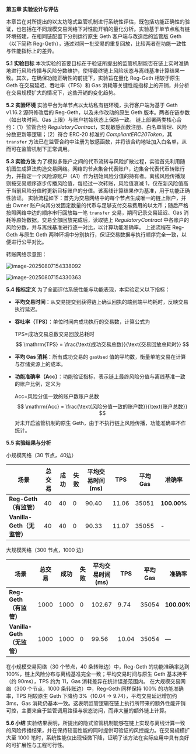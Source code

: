 **第五章 实验设计与评估**

本章旨在对所提出的以太坊隐式监管机制进行系统性评估，既包括功能正确性的验证，也包括在不同规模交易网络下对性能开销的量化分析。实验基于单节点私有链环境搭建，在相同链配置下分别运行原生 Geth 客户端与改造后的监管版 Geth（以下简称 Reg-Geth），通过对同一批交易的重复回放，比较两者在功能一致性与性能指标上的差异。

**5.1 实验目标**
 本次实验的首要目标在于验证所提出的监管机制能否在链上实时准确地进行风险传播与风险分数维护，使得最终链上风险状态与离线基准计算结果一致。其次，在确保功能正确性的前提下，实验旨在量化 Reg-Geth 相较于原生 Geth 在交易延迟、吞吐率（TPS）和 Gas 消耗等关键性能指标上的开销，并分析在交易规模扩大的情况下，这些开销的变化趋势。

**5.2 实验环境**
 实验平台为单节点以太坊私有链环境，执行客户端为基于 Geth v1.16.2 源码修改后的 Reg-Geth，以及未作改动的原生 Geth 版本。两者在链参数（如出块时间、Gas 上限）与账户初始状态上保持一致。
 链上部署两类核心合约：（1）监管合约 *RegulatoryContract*，实现敏感函数注册、白名单管理、风险分数更新等逻辑；（2）符合 ERC-20 标准的 *CompliantERC20Token*，其 `transfer` 方法已在监管合约中注册为敏感函数，并将该合约地址加入白名单，从而可在监管机制下正常调用。

**5.3 实验方法**
 为了模拟多账户之间的代币流转与风险扩散过程，实验首先利用随机图生成算法构造交易网络。网络的节点集合代表账户，边集合代表代币转账行为，并指定一个风险源账户（A1）作为初始风险分值的持有者。离线风险传播规则按交易顺序逐步传播风险值，每经过一次转账，风险值衰减 1，仅在新风险值高于当前风险分值时更新目标账户的分值。该离线计算结果作为基准，用于功能正确性验证。
 实验流程如下：首先为交易网络中的每个节点生成唯一的链上账户，并由 Owner 账户向其分发固定数量的代币与足够支付交易费用的以太币；随后严格按照网络中边的顺序串行回放每一笔 `transfer` 交易，期间记录交易延迟、Gas 消耗等原始数据。交易全部回放完成后，读取链上 *RegulatoryContract* 中各账户的风险分数，并与离线基准进行逐一对比，以计算功能准确率。
 上述流程在 Reg-Geth 与原生 Geth 两种环境中分别执行，保证交易数据与执行顺序完全一致，以便进行公平对比。

转账网络示意图：

![image-20250807154338092](https://gitee.com/Cishoon/pic-bed/raw/master/202508101112099.png)

![image-20250807154330363](https://gitee.com/Cishoon/pic-bed/raw/master/202508101112431.png)

**5.4 指标定义**
 为了全面评估系统性能与功能表现，本实验定义以下指标：

- **平均交易时间**：从交易提交到获得链上确认回执的端到端平均耗时，反映交易执行延迟。

- **吞吐率（TPS）**：单位时间内成功执行的交易数，计算公式为

    TPS=成功交易总数交易回放总耗时
    $$
    \mathrm{TPS} = \frac{\text{成功交易总数}}{\text{交易回放总耗时}}
    $$
    
- **平均 Gas 消耗**：所有成功交易的 `gasUsed` 值的平均数，衡量单笔交易在计算与存储资源上的成本。

- **功能准确率（Acc）**：功能验证指标，表示链上最终风险分值与离线基准一致的账户比例，定义为

    Acc=风险分值一致的账户数账户总数
    $$
    \mathrm{Acc} = \frac{\text{风险分值一致的账户数}}{\text{账户总数}}
    $$
    对未开启监管机制的原生 Geth，由于不执行链上风险传播，功能准确率不作统计。

**5.5 实验结果与分析**

小规模网络（30 节点，40边）

| 场景                       | 总交易 | 成功 | 失败 | 平均交易时间 (ms) | TPS   | 平均 Gas | 准确率      |
| -------------------------- | ------ | ---- | ---- | ----------------- | ----- | -------- | ----------- |
| **Reg-Geth（有监管）**     | 40     | 40   | 0    | 90.40             | 11.06 | 35051    | **100.00%** |
| **Vanilla-Geth（无监管）** | 40     | 40   | 0    | 90.33             | 11.07 | 35055    | -           |

大规模网络（300 节点，1000 边）

| 场景                       | 总交易 | 成功 | 失败 | 平均交易时间 (ms) | TPS   | 平均 Gas | 准确率      |
| -------------------------- | ------ | ---- | ---- | ----------------- | ----- | -------- | ----------- |
| **Reg-Geth（有监管）**     | 1000   | 1000 | 0    | 102.67            | 9.74  | 35054    | **100.00%** |
| **Vanilla-Geth（无监管）** | 1000   | 1000 | 0    | 99.56             | 10.04 | 35054    | —           |

 在小规模交易网络（30 个节点，40 条转账边）中，Reg-Geth 的功能准确率达到 100%，链上风险分布与离线基准完全一致；平均交易时间与原生 Geth 基本持平（约 90ms），TPS 约为 11，Gas 消耗差异在统计误差范围内。
 在大规模交易网络（300 个节点，1000 条转账边）中，Reg-Geth 同样保持 100% 的功能准确率，TPS 相较原生 Geth 下降约 3%（10.04 → 9.74），平均交易延迟增加约 3ms，Gas 消耗仍基本一致。这表明监管逻辑在链上执行所带来的额外性能开销可控，主要来自于监管调用路径与状态访问，而非大量的额外链上计算。

**5.6 小结**
 实验结果表明，所提出的隐式监管机制能够在链上实现与离线计算一致的风险传播结果，并在保持较高性能的同时提供可验证的风控能力。在交易规模扩大至 1000 笔时，系统性能仅出现轻微下降，证明了该方法在实际应用中具有良好的可扩展性与工程可行性。

